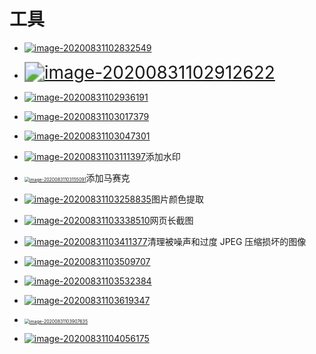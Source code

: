 # 工具

- [![image-20200831102832549](https://gitee.com/zr001/writeimges/raw/master/images/image-20200831102832549.png)](https://imagecompressor.com/zh/)

- [<img src="https://gitee.com/zr001/writeimges/raw/master/images/image-20200831102912622.png" alt="image-20200831102912622" style="zoom:200%;" />](http://xiuxiu.web.meitu.com/)

- [![image-20200831102936191](https://gitee.com/zr001/writeimges/raw/master/images/image-20200831102936191.png)](http://www.smartresize.com/zh-cn)

- [![image-20200831103017379](https://gitee.com/zr001/writeimges/raw/master/images/image-20200831103017379.png)](https://www.gaitubao.com/jpg-gif-png/)

- [![image-20200831103047301](https://gitee.com/zr001/writeimges/raw/master/images/image-20200831103047301.png)](https://www.gaoding.com/koutu)

- [![image-20200831103111397](https://gitee.com/zr001/writeimges/raw/master/images/image-20200831103111397.png)](https://www.iloveimg.com/zh-cn/watermark-image)添加水印

- [<img src="https://gitee.com/zr001/writeimges/raw/master/images/image-20200831103155091.png" alt="image-20200831103155091" style="zoom:50%;" />](http://www.cmbs.cn/)添加马赛克
- [![image-20200831103258835](https://gitee.com/zr001/writeimges/raw/master/images/image-20200831103258835.png)](https://colorkitty.com/)图片颜色提取

- [![image-20200831103338510](https://gitee.com/zr001/writeimges/raw/master/images/image-20200831103338510.png)](https://zh.pickfrom.net/screenshot)网页长截图
- [![image-20200831103411377](https://gitee.com/zr001/writeimges/raw/master/images/image-20200831103411377.png)](https://zh.pixfix.com/)清理被噪声和过度 JPEG 压缩损坏的图像
- [![image-20200831103509707](https://gitee.com/zr001/writeimges/raw/master/images/image-20200831103509707.png)](http://pdftoword.cqttech.com/)

- [![image-20200831103532384](https://gitee.com/zr001/writeimges/raw/master/images/image-20200831103532384.png)](http://cn.epubee.com/)
- [![image-20200831103619347](https://gitee.com/zr001/writeimges/raw/master/images/image-20200831103619347.png)](https://cli.im/)

- [<img src="https://gitee.com/zr001/writeimges/raw/master/images/image-20200831103907635.png" alt="image-20200831103907635" style="zoom:50%;" />](https://qrbtf.com/)

- [![image-20200831104056175](https://gitee.com/zr001/writeimges/raw/master/images/image-20200831104056175.png)](http://p.haoii123.com/)